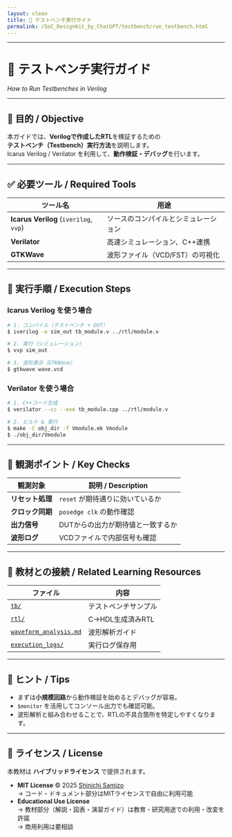 ```yaml
---
layout: clean
title: 🧪 テストベンチ実行ガイド
permalink: /SoC_DesignKit_by_ChatGPT/testbench/run_testbench.html
---
```


---

# 🧪 テストベンチ実行ガイド  
*How to Run Testbenches in Verilog*

---

## 🎯 目的 / Objective
本ガイドでは、**Verilogで作成したRTL**を検証するための  
**テストベンチ（Testbench）実行方法**を説明します。  
Icarus Verilog / Verilator を利用して、**動作検証・デバッグ**を行います。

---

## ✅ 必要ツール / Required Tools

| ツール名 | 用途 |
|----------|------|
| **Icarus Verilog** (`iverilog`, `vvp`) | ソースのコンパイルとシミュレーション |
| **Verilator** | 高速シミュレーション、C++連携 |
| **GTKWave** | 波形ファイル（VCD/FST）の可視化 |

---

## 🔧 実行手順 / Execution Steps

### Icarus Verilog を使う場合
```bash
# 1. コンパイル（テストベンチ + DUT）
$ iverilog -o sim_out tb_module.v ../rtl/module.v

# 2. 実行（シミュレーション）
$ vvp sim_out

# 3. 波形表示（GTKWave）
$ gtkwave wave.vcd
```

### Verilator を使う場合
```bash
# 1. C++コード生成
$ verilator --cc --exe tb_module.cpp ../rtl/module.v

# 2. ビルド & 実行
$ make -C obj_dir -f Vmodule.mk Vmodule
$ ./obj_dir/Vmodule
```

---

## 🧪 観測ポイント / Key Checks

| 観測対象 | 説明 / Description |
|----------|--------------------|
| **リセット処理** | `reset` が期待通りに効いているか |
| **クロック同期** | `posedge clk` の動作確認 |
| **出力信号** | DUTからの出力が期待値と一致するか |
| **波形ログ** | VCDファイルで内部信号も確認 |

---

## 📘 教材との接続 / Related Learning Resources

| ファイル | 内容 |
|----------|------|
| [`tb/`](../testbench/) | テストベンチサンプル |
| [`rtl/`](../rtl/) | C→HDL生成済みRTL |
| [`waveform_analysis.md`](../testbench/waveform_analysis.md) | 波形解析ガイド |
| [`execution_logs/`](../execution_logs/) | 実行ログ保存用 |

---

## 📎 ヒント / Tips
- まずは**小規模回路**から動作検証を始めるとデバッグが容易。  
- `$monitor` を活用してコンソール出力でも確認可能。  
- 波形解析と組み合わせることで、RTLの不具合箇所を特定しやすくなります。

---

## 📄 ライセンス / License
本教材は **ハイブリッドライセンス** で提供されます。

- **MIT License** © 2025 [Shinichi Samizo](https://github.com/Samizo-AITL)  
  → コード・ドキュメント部分はMITライセンスで自由に利用可能  
- **Educational Use License**  
  → 教材部分（解説・図表・演習ガイド）は教育・研究用途での利用・改変を許諾  
  → 商用利用は要相談  
